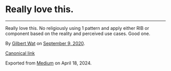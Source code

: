 # Really love this.

* * *

Really love this. No religiously using 1 pattern and apply either RIB or
component based on the reality and perceived use cases. Good one.

By [Gilbert Wat](https://medium.com/@gilbertwat) on [September 9,
2020](https://medium.com/p/236fe4981852).

[Canonical link](https://medium.com/@gilbertwat/really-love-this-236fe4981852)

Exported from [Medium](https://medium.com) on April 18, 2024.

